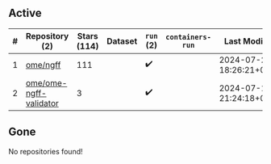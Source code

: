 ## Active
| # | Repository (2) | Stars (114) | Dataset | `run` (2) | `containers-run` | Last Modified |
| --- | --- | --- | --- | --- | --- | --- |
| 1 | [ome/ngff](https://github.com/ome/ngff) | 111 |  | :heavy_check_mark: |  | 2024-07-25 18:26:21+00:00 |
| 2 | [ome/ome-ngff-validator](https://github.com/ome/ome-ngff-validator) | 3 |  | :heavy_check_mark: |  | 2024-07-15 21:24:18+00:00 |

## Gone
No repositories found!
